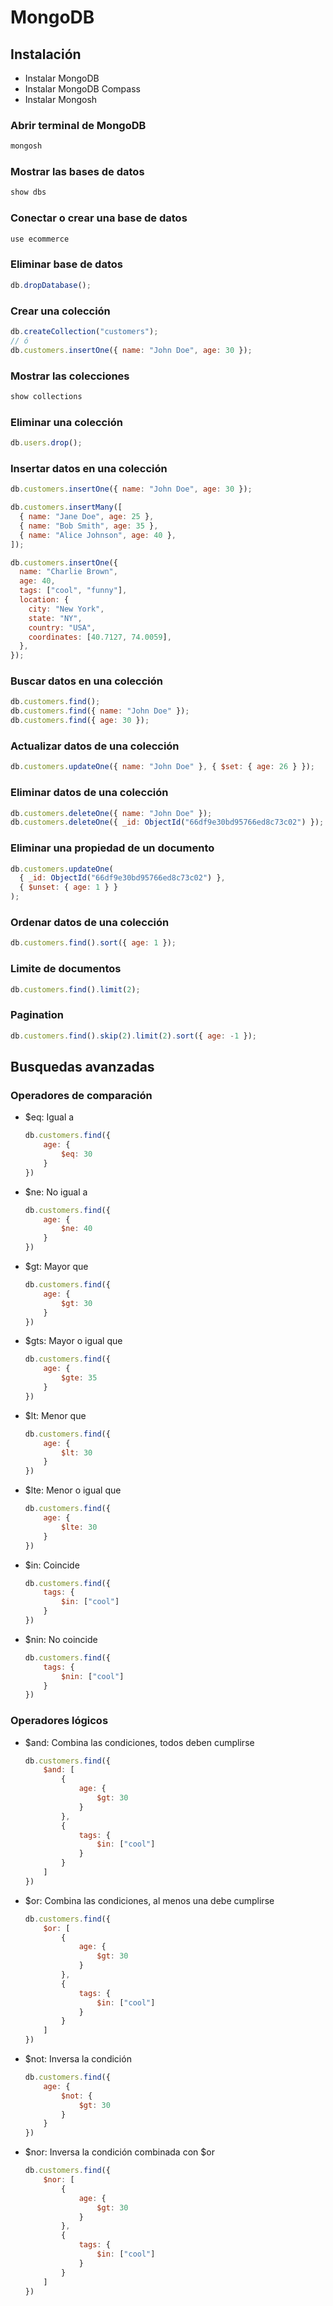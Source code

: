 # MongoDB

## Instalación

- Instalar MongoDB
- Instalar MongoDB Compass
- Instalar Mongosh

### Abrir terminal de MongoDB

```bash
mongosh
```

### Mostrar las bases de datos

```bash
show dbs
```

### Conectar o crear una base de datos

```bash
use ecommerce
```

### Eliminar base de datos

```javascript
db.dropDatabase();
```

### Crear una colección

```javascript
db.createCollection("customers");
// ó
db.customers.insertOne({ name: "John Doe", age: 30 });
```

### Mostrar las colecciones

```bash
show collections
```

### Eliminar una colección

```javascript
db.users.drop();
```

### Insertar datos en una colección

```javascript
db.customers.insertOne({ name: "John Doe", age: 30 });

db.customers.insertMany([
  { name: "Jane Doe", age: 25 },
  { name: "Bob Smith", age: 35 },
  { name: "Alice Johnson", age: 40 },
]);

db.customers.insertOne({
  name: "Charlie Brown",
  age: 40,
  tags: ["cool", "funny"],
  location: {
    city: "New York",
    state: "NY",
    country: "USA",
    coordinates: [40.7127, 74.0059],
  },
});
```

### Buscar datos en una colección

```javascript
db.customers.find();
db.customers.find({ name: "John Doe" });
db.customers.find({ age: 30 });
```

### Actualizar datos de una colección

```javascript
db.customers.updateOne({ name: "John Doe" }, { $set: { age: 26 } });
```

### Eliminar datos de una colección

```javascript
db.customers.deleteOne({ name: "John Doe" });
db.customers.deleteOne({ _id: ObjectId("66df9e30bd95766ed8c73c02") });
```

### Eliminar una propiedad de un documento

```javascript
db.customers.updateOne(
  { _id: ObjectId("66df9e30bd95766ed8c73c02") },
  { $unset: { age: 1 } }
);
```

### Ordenar datos de una colección

```javascript
db.customers.find().sort({ age: 1 });
```

### Limite de documentos

```javascript
db.customers.find().limit(2);
```

### Pagination

```javascript
db.customers.find().skip(2).limit(2).sort({ age: -1 });
```

## Busquedas avanzadas

### Operadores de comparación

- $eq: Igual a

    ```javascript
    db.customers.find({
        age: {
            $eq: 30
        }
    })
    ```

- $ne: No igual a

    ```javascript
    db.customers.find({
        age: {
            $ne: 40
        }
    })
    ```

- $gt: Mayor que

    ```javascript
    db.customers.find({
        age: {
            $gt: 30
        }
    })
    ```

- $gts: Mayor o igual que

    ```javascript
    db.customers.find({
        age: {
            $gte: 35
        }
    })
    ```

- $lt: Menor que

    ```javascript
    db.customers.find({
        age: {
            $lt: 30
        }
    })
    ```

- $lte: Menor o igual que

    ```javascript
    db.customers.find({
        age: {
            $lte: 30
        }
    })
    ```

- $in: Coincide

    ```javascript
    db.customers.find({
        tags: {
            $in: ["cool"]
        }
    })
    ```

- $nin: No coincide

    ```javascript
    db.customers.find({
        tags: {
            $nin: ["cool"]
        }
    })
    ```

### Operadores lógicos

- $and: Combina las condiciones, todos deben cumplirse

    ```javascript
    db.customers.find({
        $and: [
            {
                age: {
                    $gt: 30
                }
            },
            {
                tags: {
                    $in: ["cool"]
                }
            }
        ]
    })
    ```

- $or: Combina las condiciones, al menos una debe cumplirse

    ```javascript
    db.customers.find({
        $or: [
            {
                age: {
                    $gt: 30
                }
            },
            {
                tags: {
                    $in: ["cool"]
                }
            }
        ]
    })
    ```

- $not: Inversa la condición

    ```javascript
    db.customers.find({
        age: {
            $not: {
                $gt: 30
            }
        }
    })
    ```

- $nor: Inversa la condición combinada con $or

    ```javascript
    db.customers.find({
        $nor: [
            {
                age: {
                    $gt: 30
                }
            },
            {
                tags: {
                    $in: ["cool"]
                }
            }
        ]
    })
    ```